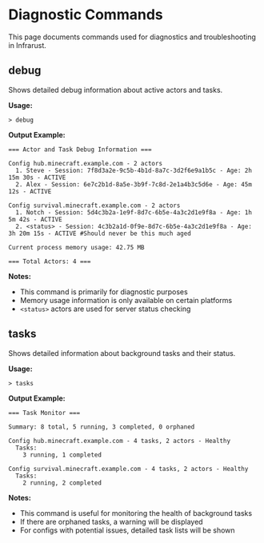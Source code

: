 # Diagnostic Commands

This page documents commands used for diagnostics and troubleshooting in Infrarust.

## debug

Shows detailed debug information about active actors and tasks.

**Usage:**
```
> debug
```

**Output Example:**
```
=== Actor and Task Debug Information ===

Config hub.minecraft.example.com - 2 actors
  1. Steve - Session: 7f8d3a2e-9c5b-4b1d-8a7c-3d2f6e9a1b5c - Age: 2h 15m 30s - ACTIVE
  2. Alex - Session: 6e7c2b1d-8a5e-3b9f-7c8d-2e1a4b3c5d6e - Age: 45m 12s - ACTIVE

Config survival.minecraft.example.com - 2 actors
  1. Notch - Session: 5d4c3b2a-1e9f-8d7c-6b5e-4a3c2d1e9f8a - Age: 1h 5m 42s - ACTIVE
  2. <status> - Session: 4c3b2a1d-0f9e-8d7c-6b5e-4a3c2d1e9f8a - Age: 3h 20m 15s - ACTIVE #Should never be this much aged

Current process memory usage: 42.75 MB

=== Total Actors: 4 ===
```

**Notes:**
- This command is primarily for diagnostic purposes
- Memory usage information is only available on certain platforms
- `<status>` actors are used for server status checking

## tasks

Shows detailed information about background tasks and their status.

**Usage:**
```
> tasks
```

**Output Example:**
```
=== Task Monitor ===

Summary: 8 total, 5 running, 3 completed, 0 orphaned

Config hub.minecraft.example.com - 4 tasks, 2 actors - Healthy
  Tasks:
    3 running, 1 completed

Config survival.minecraft.example.com - 4 tasks, 2 actors - Healthy
  Tasks:
    2 running, 2 completed
```

**Notes:**
- This command is useful for monitoring the health of background tasks
- If there are orphaned tasks, a warning will be displayed
- For configs with potential issues, detailed task lists will be shown
